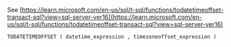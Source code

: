 See [https://learn.microsoft.com/en-us/sql/t-sql/functions/todatetimeoffset-transact-sql?view=sql-server-ver16](https://learn.microsoft.com/en-us/sql/t-sql/functions/todatetimeoffset-transact-sql?view=sql-server-ver16)
```
TODATETIMEOFFSET ( datetime_expression , timezoneoffset_expression )
```
